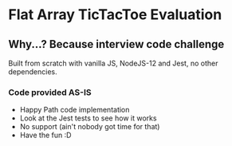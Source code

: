 # Flat Array TicTacToe Evaluation
## Why...? Because interview code challenge
Built from scratch with vanilla JS, NodeJS-12 and Jest, no other dependencies.

### Code provided AS-IS
- Happy Path code implementation
- Look at the Jest tests to see how it works
- No support (ain't nobody got time for that)
- Have the fun  :D

